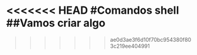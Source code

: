 <<<<<<< HEAD
#Comandos shell
##Vamos criar algo
=======

>>>>>>> ae0d3ae3f6d10f70bc954380f803c219ee404991
